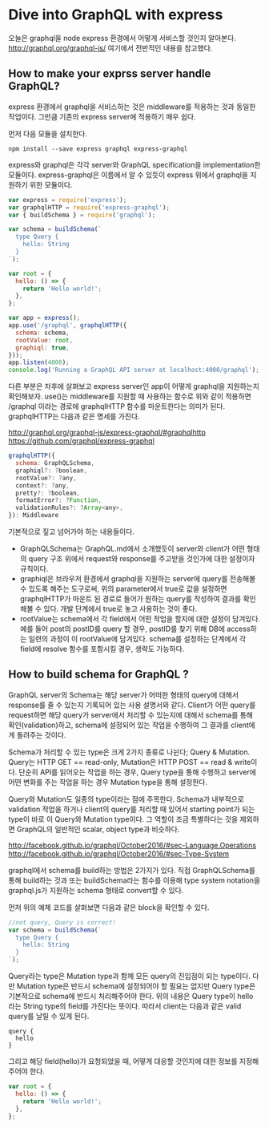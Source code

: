 # Dive into GraphQL with express 

오늘은 graphql을 node express 환경에서 어떻게 서비스할 것인지 알아본다. http://graphql.org/graphql-js/ 여기에서 전반적인 내용을 참고했다.

## How to make your exprss server handle GraphQL?

express 환경에서 graphql을 서비스하는 것은 middleware를 적용하는 것과 동일한 작업이다. 그만큼 기존의 express server에 적용하기 매우 쉽다. 

먼저 다음 모듈을 설치한다.

`npm install --save express graphql express-graphql`

express와 graphql은 각각 server와 GraphQL specification을 implementation한 모듈이다. 
express-graphql은 이름에서 알 수 있듯이 express 위에서 graphql을 지원하기 위한 모듈이다. 

```javascript
var express = require('express');
var graphqlHTTP = require('express-graphql');
var { buildSchema } = require('graphql');

var schema = buildSchema(`
  type Query {
    hello: String
  }
`);

var root = {
  hello: () => {
    return 'Hello world!';
  },
};

var app = express();
app.use('/graphql', graphqlHTTP({
  schema: schema,
  rootValue: root,
  graphiql: true,
}));
app.listen(4000);
console.log('Running a GraphQL API server at localhost:4000/graphql');
```

다른 부분은 차후에 살펴보고 express server인 app이 어떻게 graphql을 지원하는지 확인해보자. 
use()는 middleware를 지원할 때 사용하는 함수로 위와 같이 적용하면 /graphql 이라는 경로에 graphqlHTTP 함수를 마운트한다는 의미가 된다. 
graphqlHTTP는 다음과 같은 명세를 가진다.

http://graphql.org/graphql-js/express-graphql/#graphqlhttp
https://github.com/graphql/express-graphql

```javascript
graphqlHTTP({
  schema: GraphQLSchema,
  graphiql?: ?boolean,
  rootValue?: ?any,
  context?: ?any,
  pretty?: ?boolean,
  formatError?: ?Function,
  validationRules?: ?Array<any>,
}): Middleware
```

기본적으로 짚고 넘어가야 하는 내용들이다.

- GraphQLSchema는 GraphQL.md에서 소개했듯이 server와 client가 어떤 형태의 query 구조 위에서 request와 response를 주고받을 것인가에 대한 설정이자 규칙이다.
- graphiql은 브라우저 환경에서 graphql을 지원하는 server에 query를 전송해볼 수 있도록 해주는 도구로써, 위의 parameter에서 true로 값을 설정하면 graphqlHTTP가 마운트 된 경로로 들어가 원하는 query를 작성하여 결과를 확인해볼 수 있다. 개발 단계에서 true로 놓고 사용하는 것이 좋다.
- rootValue는 schema에서 각 field에서 어떤 작업을 할지에 대한 설정이 담겨있다. 예를 들어 post의 postID를 query 할 경우, postID를 찾기 위해 DB에 access하는 일련의 과정이 이 rootValue에 담겨있다. schema를 설정하는 단계에서 각 field에 resolve 함수를 포함시킬 경우, 생략도 가능하다.

## How to build schema for GraphQL ?

GraphQL server의 Schema는 해당 server가 어떠한 형태의 query에 대해서 response를 줄 수 있는지 기록되어 있는 사용 설명서와 같다. 
Client가 어떤 query를 request하면 해당 query가 server에서 처리할 수 있는지에 대해서 schema를 통해 확인(validation)하고, schema에 설정되어 있는 작업을 수행하여 그 결과를 client에게 돌려주는 것이다. 

Schema가 처리할 수 있는 type은 크게 2가지 종류로 나뉜다; Query & Mutation. 
Query는 HTTP GET == read-only, Mutation은 HTTP POST == read & write이다. 단순히 API를 읽어오는 작업을 하는 경우, Query type을 통해 수행하고 server에 어떤 변화를 주는 작업을 하는 경우 Mutation type을 통해 설정한다.

Query와 Mutation도 일종의 type이라는 점에 주목한다. Schema가 내부적으로 validation 작업을 하거나 client의 query를 처리할 때 있어서 starting point가 되는 type이 바로 이 Query와 Mutation type이다. 그 역할이 조금 특별하다는 것을 제외하면 GraphQL의 일반적인 scalar, object type과 비슷하다.

http://facebook.github.io/graphql/October2016/#sec-Language.Operations
http://facebook.github.io/graphql/October2016/#sec-Type-System

graphql에서 schema를 build하는 방법은 2가지가 있다. 직접 GraphQLSchema를 통해 build하는 것과 또는 buildSchema라는 함수를 이용해 type system notation을 graphql.js가 지원하는 schema 형태로 convert할 수 있다.

먼저 위의 예제 코드를 살펴보면 다음과 같은 block을 확인할 수 있다. 

```javascript
//not query, Query is correct!
var schema = buildSchema(`
  type Query {
    hello: String
  }
`);
```

Query라는 type은 Mutation type과 함께 모든 query의 진입점이 되는 type이다. 다만 Mutation type은 반드시 schema에 설정되어야 할 필요는 없지만 Query type은 기본적으로 schema에 반드시 처리해주어야 한다. 위의 내용은 Query type이 hello 라는 String type의 field를 가진다는 뜻이다. 따라서 client는 다음과 같은 valid query를 날릴 수 있게 된다.

```
query {
  hello
}
```

그리고 해당 field(hello)가 요청되었을 때, 어떻게 대응할 것인지에 대한 정보를 지정해주어야 한다. 

```javascript
var root = {
  hello: () => {
    return 'Hello world!';
  },
};
```




